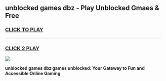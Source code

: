 
## unblocked games dbz - Play Unblocked Gmaes & Free
<h3>
<a href="https://premium.freeplayer.one?title=unblocked_games_dbz&ref=20F">CLICK TO PLAY</a></h3>
<hr>

<h3>
<a href="https://premium.freeplayer.one?title=unblocked_games_dbz&ref=20F">CLICK 2 PLAY</a>
  
</h3>

<a href="https://premium.freeplayer.one?title=unblocked_games_dbz&ref=20F/"><img src="https://clearcache.store/games.png"></a>


**unblocked games dbz games unblocked: Your Gateway to Fun and Accessible Online Gaming**
